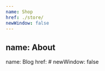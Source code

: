 ```yaml
---
name: Shop
href: ./store/
newWindow: false
---
```

name: About
---
name: Blog
href: #
newWindow: false
